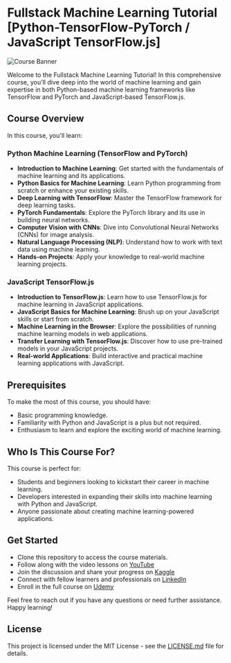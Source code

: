 # Fullstack Machine Learning Tutorial [Python-TensorFlow-PyTorch / JavaScript TensorFlow.js]

![Course Banner](banner-image-url.jpg)

Welcome to the Fullstack Machine Learning Tutorial! In this comprehensive course, you'll dive deep into the world of machine learning and gain expertise in both Python-based machine learning frameworks like TensorFlow and PyTorch and JavaScript-based TensorFlow.js.

## Course Overview

In this course, you'll learn:

### Python Machine Learning (TensorFlow and PyTorch)

- **Introduction to Machine Learning**: Get started with the fundamentals of machine learning and its applications.
- **Python Basics for Machine Learning**: Learn Python programming from scratch or enhance your existing skills.
- **Deep Learning with TensorFlow**: Master the TensorFlow framework for deep learning tasks.
- **PyTorch Fundamentals**: Explore the PyTorch library and its use in building neural networks.
- **Computer Vision with CNNs**: Dive into Convolutional Neural Networks (CNNs) for image analysis.
- **Natural Language Processing (NLP)**: Understand how to work with text data using machine learning.
- **Hands-on Projects**: Apply your knowledge to real-world machine learning projects.

### JavaScript TensorFlow.js

- **Introduction to TensorFlow.js**: Learn how to use TensorFlow.js for machine learning in JavaScript applications.
- **JavaScript Basics for Machine Learning**: Brush up on your JavaScript skills or start from scratch.
- **Machine Learning in the Browser**: Explore the possibilities of running machine learning models in web applications.
- **Transfer Learning with TensorFlow.js**: Discover how to use pre-trained models in your JavaScript projects.
- **Real-world Applications**: Build interactive and practical machine learning applications with JavaScript.

## Prerequisites

To make the most of this course, you should have:

- Basic programming knowledge.
- Familiarity with Python and JavaScript is a plus but not required.
- Enthusiasm to learn and explore the exciting world of machine learning.

## Who Is This Course For?

This course is perfect for:

- Students and beginners looking to kickstart their career in machine learning.
- Developers interested in expanding their skills into machine learning with Python and JavaScript.
- Anyone passionate about creating machine learning-powered applications.

## Get Started

- Clone this repository to access the course materials.
- Follow along with the video lessons on [YouTube](#https://www.youtube.com/channel/UC1dishXkDfWD_5XJX_Vk1Pw)
- Join the discussion and share your progress on [Kaggle](#https://www.kaggle.com/songurtechnology)
- Connect with fellow learners and professionals on [LinkedIn](#https://www.linkedin.com/in/muhammed-songur-8610a621a/)
- Enroll in the full course on [Udemy](#https://www.udemy.com/user/muhammed-songur-6/) 

Feel free to reach out if you have any questions or need further assistance. Happy learning!

## License

This project is licensed under the MIT License - see the [LICENSE.md](LICENSE.md) file for details.
